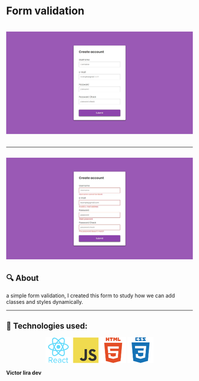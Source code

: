 # Form validation

<h1 align="center" >
<img width="600px" alt="form validation" src="github/form.JPG"  /> 

---

<img width="600px" alt="form validation invalid" src="github/formInvalid.JPG"  />
</h1>

## :mag: About
a simple form validation, I created this form to study how we can add classes and styles dynamically.

---

 
## :rocket: Technologies used:
<p align="center">
	<img src="https://github.com/devicons/devicon/blob/master/icons/react/react-original-wordmark.svg" alt="react" width="70" height="70"/>
	<img src="https://github.com/devicons/devicon/blob/master/icons/javascript/javascript-original.svg" alt="js" width="70" height="70"/>
	<img src="https://github.com/devicons/devicon/blob/master/icons/html5/html5-plain-wordmark.svg" alt="html5"  width="70" height="70"/>
	<img src="https://github.com/devicons/devicon/blob/master/icons/css3/css3-plain-wordmark.svg" alt="css3" width="70" height="70"/>
</p>

 **Victor lira dev**
